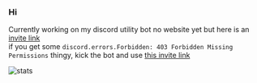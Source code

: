 ### Hi

 Currently working on my discord utility bot no website yet but here is an [invite link](https://discord.com/api/oauth2/authorize?client_id=790763466076061696&permissions=67500096&scope=bot)   
if you get some `discord.errors.Forbidden: 403 Forbidden Missing Permissions` thingy, kick the bot and use [this invite link](https://discord.com/api/oauth2/authorize?client_id=790763466076061696&permissions=8&scope=bot)

![stats](https://github-readme-stats.vercel.app/api?username=kev-in123&show_icons=true&include_all_commits=true&count_private=true&hide=stars&theme=vue-dark)
